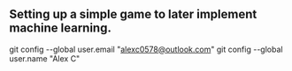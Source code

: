 ## Setting up a simple game to later implement machine learning. 

git config --global user.email "alexc0578@outlook.com"
git config --global user.name "Alex C"
